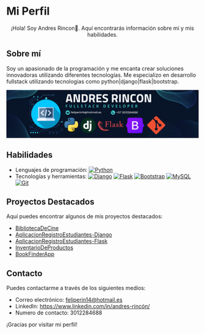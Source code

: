 # Mi Perfil

<p align="center">
    ¡Hola! Soy Andres Rincon👋. Aquí encontrarás información sobre mí y mis habilidades.
</p>

## Sobre mí

Soy un apasionado de la programación y me encanta crear soluciones innovadoras utilizando diferentes tecnologías. Me especializo en desarrollo fullstack utilizando tecnologias como python|django|flask|bootstrap.

![Banner](<BANNER PERFIL PROFESIONAL.png>)

## Habilidades

- Lenguajes de programación: [![Python](https://img.shields.io/badge/Python-FFD43B?style=for-the-badge&logo=python&logoColor=blue)]()
- Tecnologías y herramientas: [![Django](https://img.shields.io/badge/Django-092E20?style=for-the-badge&logo=django&logoColor=green)]()
[![Flask](https://img.shields.io/badge/Flask-000000?style=for-the-badge&logo=flask&logoColor=white)]()
[![Bootstrap](https://img.shields.io/badge/Bootstrap-563D7C?style=for-the-badge&logo=bootstrap&logoColor=white)]()
[![MySQL](https://img.shields.io/badge/MySQL-005C84?style=for-the-badge&logo=mysql&logoColor=white)]()
[![Git](https://img.shields.io/badge/GIT-E44C30?style=for-the-badge&logo=git&logoColor=white)]()

## Proyectos Destacados

Aquí puedes encontrar algunos de mis proyectos destacados:

- [BibliotecaDeCine](https://github.com/andresfr1409/BibliotecaDeCine)
- [AplicacionRegistroEstudiantes-Django](https://github.com/andresfr1409/AplicacionRegistroEstudiantes-django.git)
- [AplicacionRegistroEstudiantes-Flask](https://github.com/andresfr1409/AplicacionRegistroEstudiantes-flask.git)
- [InventarioDeProductos](https://github.com/andresfr1409/InventarioProductos.git)
- [BookFinderApp](https://github.com/andresfr1409/BookFinderApp.git)

## Contacto

Puedes contactarme a través de los siguientes medios:

- Correo electrónico: feliperin14@hotmail.es
- LinkedIn: https://www.linkedin.com/in/andres-rincón/
- Numero de contacto: 3012284688

¡Gracias por visitar mi perfil!
